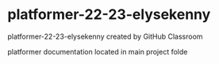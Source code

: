 # platformer-22-23-elysekenny
platformer-22-23-elysekenny created by GitHub Classroom

platformer documentation located in main project folde
